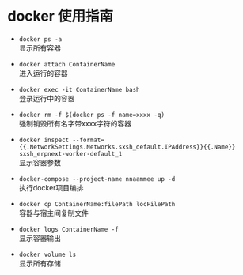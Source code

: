 # docker 使用指南

* ```docker ps -a``` <br />
显示所有容器

* ```docker attach ContainerName``` <br />
进入运行的容器

* ```docker exec -it ContainerName bash``` <br />
登录运行中的容器

* ```docker rm -f $(docker ps -f name=xxxx -q)``` <br />
强制销毁所有名字带xxxx字符的容器

* ```docker inspect --format={{.NetworkSettings.Networks.sxsh_default.IPAddress}}{{.Name}} sxsh_erpnext-worker-default_1``` <br />
显示容器参数

* ```docker-compose --project-name nnaammee up -d``` <br />
执行docker项目编排

* ```docker cp ContainerName:filePath locFilePath``` <br />
容器与宿主间复制文件

* ```docker logs ContainerName -f``` <br />
显示容器输出

* ```docker volume ls``` <br />
显示所有存储





